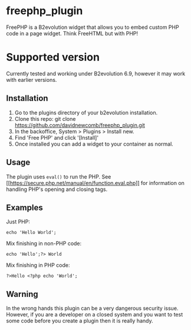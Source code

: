 # freephp_plugin
FreePHP is a B2evolution widget that allows you to embed custom PHP code in
a page widget. Think FreeHTML but with PHP!

# Supported version
Currently tested and working under B2evolution 6.9, however it may work with
earlier versions.

## Installation
1. Go to the plugins directory of your b2evolution installation.
1. Clone this repo: git clone https://github.com/davidnewcomb/freephp_plugin.git
1. In the backoffice, System > Plugins > Install new.
1. Find 'Free PHP' and click '[Install]'
1. Once installed you can add a widget to your container as normal.

## Usage
The plugin uses `eval()` to run the PHP.
See [[https://secure.php.net/manual/en/function.eval.php]] for information
on handling PHP's opening and closing tags.

## Examples

Just PHP:
```
echo 'Hello World';
```

Mix finishing in non-PHP code:
```
echo 'Hello';?> World
```

Mix finishing in PHP code:
```
?>Hello <?php echo 'World';
```

## Warning
In the wrong hands this plugin can be a very dangerous security issue.
However, if you are a developer on a closed system and you want to test
some code before you create a plugin then it is really handy.


